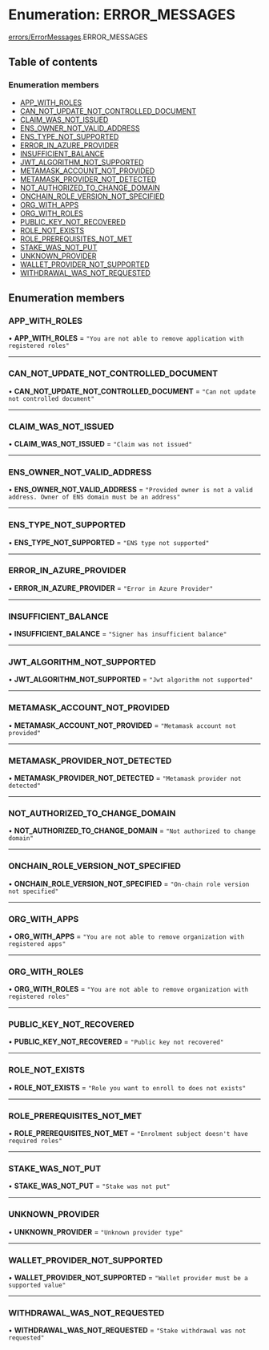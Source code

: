 # Enumeration: ERROR\_MESSAGES

[errors/ErrorMessages](../modules/errors_ErrorMessages.md).ERROR_MESSAGES

## Table of contents

### Enumeration members

- [APP\_WITH\_ROLES](errors_ErrorMessages.ERROR_MESSAGES.md#app_with_roles)
- [CAN\_NOT\_UPDATE\_NOT\_CONTROLLED\_DOCUMENT](errors_ErrorMessages.ERROR_MESSAGES.md#can_not_update_not_controlled_document)
- [CLAIM\_WAS\_NOT\_ISSUED](errors_ErrorMessages.ERROR_MESSAGES.md#claim_was_not_issued)
- [ENS\_OWNER\_NOT\_VALID\_ADDRESS](errors_ErrorMessages.ERROR_MESSAGES.md#ens_owner_not_valid_address)
- [ENS\_TYPE\_NOT\_SUPPORTED](errors_ErrorMessages.ERROR_MESSAGES.md#ens_type_not_supported)
- [ERROR\_IN\_AZURE\_PROVIDER](errors_ErrorMessages.ERROR_MESSAGES.md#error_in_azure_provider)
- [INSUFFICIENT\_BALANCE](errors_ErrorMessages.ERROR_MESSAGES.md#insufficient_balance)
- [JWT\_ALGORITHM\_NOT\_SUPPORTED](errors_ErrorMessages.ERROR_MESSAGES.md#jwt_algorithm_not_supported)
- [METAMASK\_ACCOUNT\_NOT\_PROVIDED](errors_ErrorMessages.ERROR_MESSAGES.md#metamask_account_not_provided)
- [METAMASK\_PROVIDER\_NOT\_DETECTED](errors_ErrorMessages.ERROR_MESSAGES.md#metamask_provider_not_detected)
- [NOT\_AUTHORIZED\_TO\_CHANGE\_DOMAIN](errors_ErrorMessages.ERROR_MESSAGES.md#not_authorized_to_change_domain)
- [ONCHAIN\_ROLE\_VERSION\_NOT\_SPECIFIED](errors_ErrorMessages.ERROR_MESSAGES.md#onchain_role_version_not_specified)
- [ORG\_WITH\_APPS](errors_ErrorMessages.ERROR_MESSAGES.md#org_with_apps)
- [ORG\_WITH\_ROLES](errors_ErrorMessages.ERROR_MESSAGES.md#org_with_roles)
- [PUBLIC\_KEY\_NOT\_RECOVERED](errors_ErrorMessages.ERROR_MESSAGES.md#public_key_not_recovered)
- [ROLE\_NOT\_EXISTS](errors_ErrorMessages.ERROR_MESSAGES.md#role_not_exists)
- [ROLE\_PREREQUISITES\_NOT\_MET](errors_ErrorMessages.ERROR_MESSAGES.md#role_prerequisites_not_met)
- [STAKE\_WAS\_NOT\_PUT](errors_ErrorMessages.ERROR_MESSAGES.md#stake_was_not_put)
- [UNKNOWN\_PROVIDER](errors_ErrorMessages.ERROR_MESSAGES.md#unknown_provider)
- [WALLET\_PROVIDER\_NOT\_SUPPORTED](errors_ErrorMessages.ERROR_MESSAGES.md#wallet_provider_not_supported)
- [WITHDRAWAL\_WAS\_NOT\_REQUESTED](errors_ErrorMessages.ERROR_MESSAGES.md#withdrawal_was_not_requested)

## Enumeration members

### APP\_WITH\_ROLES

• **APP\_WITH\_ROLES** = `"You are not able to remove application with registered roles"`

___

### CAN\_NOT\_UPDATE\_NOT\_CONTROLLED\_DOCUMENT

• **CAN\_NOT\_UPDATE\_NOT\_CONTROLLED\_DOCUMENT** = `"Can not update not controlled document"`

___

### CLAIM\_WAS\_NOT\_ISSUED

• **CLAIM\_WAS\_NOT\_ISSUED** = `"Claim was not issued"`

___

### ENS\_OWNER\_NOT\_VALID\_ADDRESS

• **ENS\_OWNER\_NOT\_VALID\_ADDRESS** = `"Provided owner is not a valid address. Owner of ENS domain must be an address"`

___

### ENS\_TYPE\_NOT\_SUPPORTED

• **ENS\_TYPE\_NOT\_SUPPORTED** = `"ENS type not supported"`

___

### ERROR\_IN\_AZURE\_PROVIDER

• **ERROR\_IN\_AZURE\_PROVIDER** = `"Error in Azure Provider"`

___

### INSUFFICIENT\_BALANCE

• **INSUFFICIENT\_BALANCE** = `"Signer has insufficient balance"`

___

### JWT\_ALGORITHM\_NOT\_SUPPORTED

• **JWT\_ALGORITHM\_NOT\_SUPPORTED** = `"Jwt algorithm not supported"`

___

### METAMASK\_ACCOUNT\_NOT\_PROVIDED

• **METAMASK\_ACCOUNT\_NOT\_PROVIDED** = `"Metamask account not provided"`

___

### METAMASK\_PROVIDER\_NOT\_DETECTED

• **METAMASK\_PROVIDER\_NOT\_DETECTED** = `"Metamask provider not detected"`

___

### NOT\_AUTHORIZED\_TO\_CHANGE\_DOMAIN

• **NOT\_AUTHORIZED\_TO\_CHANGE\_DOMAIN** = `"Not authorized to change domain"`

___

### ONCHAIN\_ROLE\_VERSION\_NOT\_SPECIFIED

• **ONCHAIN\_ROLE\_VERSION\_NOT\_SPECIFIED** = `"On-chain role version not specified"`

___

### ORG\_WITH\_APPS

• **ORG\_WITH\_APPS** = `"You are not able to remove organization with registered apps"`

___

### ORG\_WITH\_ROLES

• **ORG\_WITH\_ROLES** = `"You are not able to remove organization with registered roles"`

___

### PUBLIC\_KEY\_NOT\_RECOVERED

• **PUBLIC\_KEY\_NOT\_RECOVERED** = `"Public key not recovered"`

___

### ROLE\_NOT\_EXISTS

• **ROLE\_NOT\_EXISTS** = `"Role you want to enroll to does not exists"`

___

### ROLE\_PREREQUISITES\_NOT\_MET

• **ROLE\_PREREQUISITES\_NOT\_MET** = `"Enrolment subject doesn't have required roles"`

___

### STAKE\_WAS\_NOT\_PUT

• **STAKE\_WAS\_NOT\_PUT** = `"Stake was not put"`

___

### UNKNOWN\_PROVIDER

• **UNKNOWN\_PROVIDER** = `"Unknown provider type"`

___

### WALLET\_PROVIDER\_NOT\_SUPPORTED

• **WALLET\_PROVIDER\_NOT\_SUPPORTED** = `"Wallet provider must be a supported value"`

___

### WITHDRAWAL\_WAS\_NOT\_REQUESTED

• **WITHDRAWAL\_WAS\_NOT\_REQUESTED** = `"Stake withdrawal was not requested"`
